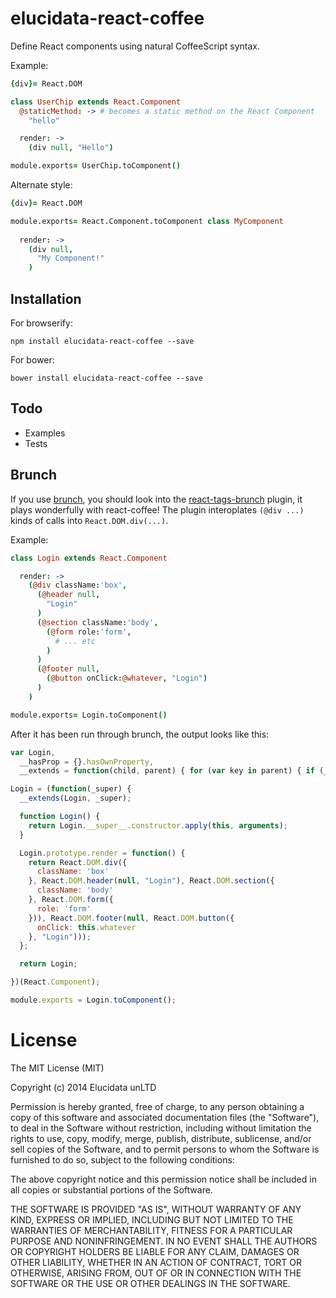 # elucidata-react-coffee

Define React components using natural CoffeeScript syntax.

Example:

```coffeescript
{div}= React.DOM

class UserChip extends React.Component
  @staticMethod: -> # becomes a static method on the React Component
    "hello"

  render: ->
    (div null, "Hello")

module.exports= UserChip.toComponent()
```

Alternate style:

```coffeescript
{div}= React.DOM

module.exports= React.Component.toComponent class MyComponent
  
  render: ->
    (div null,
      "My Component!"
    )
```


## Installation

For browserify:

    npm install elucidata-react-coffee --save

For bower:

    bower install elucidata-react-coffee --save


## Todo

- Examples
- Tests

## Brunch

If you use [brunch](http://brunch.io), you should look into
the [react-tags-brunch](https://github.com/elucidata/react-tags-brunch)
plugin, it plays wonderfully with react-coffee! The plugin 
interoplates `(@div ...)` kinds of calls into `React.DOM.div(...)`. 

Example:

```coffeescript
class Login extends React.Component

  render: ->
    (@div className:'box',
      (@header null,
        "Login"
      )
      (@section className:'body',
        (@form role:'form',
          # ... etc
        )
      )
      (@footer null,
        (@button onClick:@whatever, "Login")
      )
    )

module.exports= Login.toComponent()
```

After it has been run through brunch, the output looks like this:

```javascript
var Login,
  __hasProp = {}.hasOwnProperty,
  __extends = function(child, parent) { for (var key in parent) { if (__hasProp.call(parent, key)) child[key] = parent[key]; } function ctor() { this.constructor = child; } ctor.prototype = parent.prototype; child.prototype = new ctor(); child.__super__ = parent.prototype; return child; };

Login = (function(_super) {
  __extends(Login, _super);

  function Login() {
    return Login.__super__.constructor.apply(this, arguments);
  }

  Login.prototype.render = function() {
    return React.DOM.div({
      className: 'box'
    }, React.DOM.header(null, "Login"), React.DOM.section({
      className: 'body'
    }, React.DOM.form({
      role: 'form'
    })), React.DOM.footer(null, React.DOM.button({
      onClick: this.whatever
    }, "Login")));
  };

  return Login;

})(React.Component);

module.exports = Login.toComponent();
```


# License

The MIT License (MIT)

Copyright (c) 2014 Elucidata unLTD

Permission is hereby granted, free of charge, to any person obtaining a copy
of this software and associated documentation files (the "Software"), to deal
in the Software without restriction, including without limitation the rights
to use, copy, modify, merge, publish, distribute, sublicense, and/or sell
copies of the Software, and to permit persons to whom the Software is
furnished to do so, subject to the following conditions:

The above copyright notice and this permission notice shall be included in all
copies or substantial portions of the Software.

THE SOFTWARE IS PROVIDED "AS IS", WITHOUT WARRANTY OF ANY KIND, EXPRESS OR
IMPLIED, INCLUDING BUT NOT LIMITED TO THE WARRANTIES OF MERCHANTABILITY,
FITNESS FOR A PARTICULAR PURPOSE AND NONINFRINGEMENT. IN NO EVENT SHALL THE
AUTHORS OR COPYRIGHT HOLDERS BE LIABLE FOR ANY CLAIM, DAMAGES OR OTHER
LIABILITY, WHETHER IN AN ACTION OF CONTRACT, TORT OR OTHERWISE, ARISING FROM,
OUT OF OR IN CONNECTION WITH THE SOFTWARE OR THE USE OR OTHER DEALINGS IN THE
SOFTWARE.
